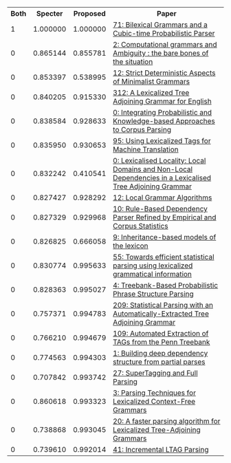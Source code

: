 <html><table><tr>
<th>Both</th>
<th>Specter</th>
<th>Proposed</th>
<th>Paper</th>
</tr>
<tr>
<td>1</td>
<td>1.000000</td>
<td>1.000000</td>
<td><a href="https://www.semanticscholar.org/paper/b06814093d056fb1c94ef966bae77621f1b941dd">71: Bilexical Grammars and a Cubic-time Probabilistic Parser</a></td>
</tr>
<tr>
<td>0</td>
<td>0.865144</td>
<td>0.855781</td>
<td><a href="https://www.semanticscholar.org/paper/6cfd589d37f67bcba2ab11d160044453679a6942">2: Computational grammars and Ambiguity : the bare bones of the situation</a></td>
</tr>
<tr>
<td>0</td>
<td>0.853397</td>
<td>0.538995</td>
<td><a href="https://www.semanticscholar.org/paper/49525e48687531bac42c336c070b4da04d120056">12: Strict Deterministic Aspects of Minimalist Grammars</a></td>
</tr>
<tr>
<td>0</td>
<td>0.840205</td>
<td>0.915330</td>
<td><a href="https://www.semanticscholar.org/paper/420d92289aedc1e76d52d8ce168281a073f7479a">312: A Lexicalized Tree Adjoining Grammar for English</a></td>
</tr>
<tr>
<td>0</td>
<td>0.838584</td>
<td>0.928633</td>
<td><a href="https://www.semanticscholar.org/paper/d101d85caceb43137664c48c64080e6d29769fe8">0: Integrating Probabilistic and Knowledge-based Approaches to Corpus Parsing</a></td>
</tr>
<tr>
<td>0</td>
<td>0.835950</td>
<td>0.930653</td>
<td><a href="https://www.semanticscholar.org/paper/9277dade1fa22653811ca53fd5397c7ff2c99509">95: Using Lexicalized Tags for Machine Translation</a></td>
</tr>
<tr>
<td>0</td>
<td>0.832242</td>
<td>0.410541</td>
<td><a href="https://www.semanticscholar.org/paper/f15d8215cd278dec1d2e7f4ef2212612a9db36e5">0: Lexicalised Locality: Local Domains and Non-Local Dependencies in a Lexicalised Tree Adjoining Grammar</a></td>
</tr>
<tr>
<td>0</td>
<td>0.827427</td>
<td>0.928292</td>
<td><a href="https://www.semanticscholar.org/paper/b8eb85376c8ad5b48d8d192ef192c05b3e3aa86c">12: Local Grammar Algorithms</a></td>
</tr>
<tr>
<td>0</td>
<td>0.827329</td>
<td>0.929968</td>
<td><a href="https://www.semanticscholar.org/paper/9a52a67a7f3db8b719c2afc6c1f4e332421fbbd3">10: Rule-Based Dependency Parser Refined by Empirical and Corpus Statistics</a></td>
</tr>
<tr>
<td>0</td>
<td>0.826825</td>
<td>0.666058</td>
<td><a href="https://www.semanticscholar.org/paper/99bdf2eb22c40af9195098081477899c8e21bcc7">9: Inheritance-based models of the lexicon</a></td>
</tr>
<tr>
<td>0</td>
<td>0.830774</td>
<td>0.995633</td>
<td><a href="https://www.semanticscholar.org/paper/6053131f95de844a363e79c7d17e4b82859fafa5">55: Towards efficient statistical parsing using lexicalized grammatical information</a></td>
</tr>
<tr>
<td>0</td>
<td>0.828363</td>
<td>0.995027</td>
<td><a href="https://www.semanticscholar.org/paper/c09fa63aaa4caf8fb0408305b5e6c763f3230fb0">4: Treebank-Based Probabilistic Phrase Structure Parsing</a></td>
</tr>
<tr>
<td>0</td>
<td>0.757371</td>
<td>0.994783</td>
<td><a href="https://www.semanticscholar.org/paper/351752e0080d7635aef227b5d0bd6461cf0b14bd">209: Statistical Parsing with an Automatically-Extracted Tree Adjoining Grammar</a></td>
</tr>
<tr>
<td>0</td>
<td>0.766210</td>
<td>0.994679</td>
<td><a href="https://www.semanticscholar.org/paper/e1b4d6ba9970fb69545d20d6e7882e4d478a812f">109: Automated Extraction of TAGs from the Penn Treebank</a></td>
</tr>
<tr>
<td>0</td>
<td>0.774563</td>
<td>0.994303</td>
<td><a href="https://www.semanticscholar.org/paper/ffb316326fbcf05a1882d3a1e84d87dd5b8f86a7">1: Building deep dependency structure from partial parses</a></td>
</tr>
<tr>
<td>0</td>
<td>0.707842</td>
<td>0.993742</td>
<td><a href="https://www.semanticscholar.org/paper/6181ebb4bd44b9719af0fc2057773adfac03a083">27: SuperTagging and Full Parsing</a></td>
</tr>
<tr>
<td>0</td>
<td>0.860618</td>
<td>0.993323</td>
<td><a href="https://www.semanticscholar.org/paper/ea4d051552964507e743a55e7d62eff98c43662f">3: Parsing Techniques for Lexicalized Context-Free Grammars</a></td>
</tr>
<tr>
<td>0</td>
<td>0.738868</td>
<td>0.993045</td>
<td><a href="https://www.semanticscholar.org/paper/fff984e57e6d12fa92fa89d8417c64abf389115a">20: A faster parsing algorithm for Lexicalized Tree-Adjoining Grammars</a></td>
</tr>
<tr>
<td>0</td>
<td>0.739610</td>
<td>0.992014</td>
<td><a href="https://www.semanticscholar.org/paper/b3bf257416306c9d77ac36614850a44fa92a6327">41: Incremental LTAG Parsing</a></td>
</tr>
</table></html>
